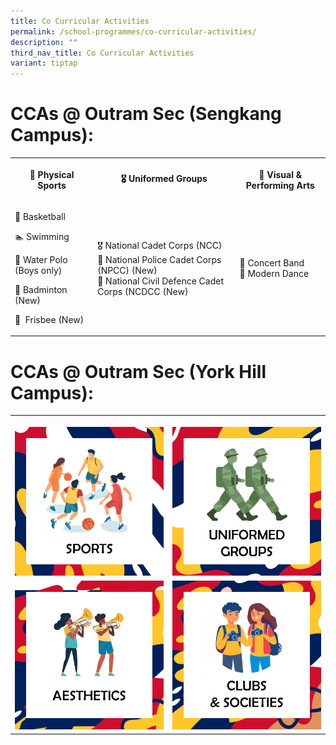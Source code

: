 ```yaml
---
title: Co Curricular Activities
permalink: /school-programmes/co-curricular-activities/
description: ""
third_nav_title: Co Curricular Activities
variant: tiptap
---
```

<h1><strong>CCAs @ Outram Sec (Sengkang Campus):</strong></h1>
<table style="minWidth: 75px">
<colgroup>
<col>
<col>
<col>
</colgroup>
<tbody>
<tr>
<th rowspan="1" colspan="1">
<p>🏀 Physical Sports</p>
</th>
<th rowspan="1" colspan="1">
<p>🎖️ Uniformed Groups</p>
</th>
<th rowspan="1" colspan="1">
<p>🎼 Visual &amp; Performing Arts</p>
</th>
</tr>
<tr>
<td rowspan="1" colspan="1">
<p>🏀 Basketball&nbsp;</p>
<p>🏊 Swimming</p>
<p>🤽 Water Polo (Boys only)</p>
<p>🏸 Badminton (New)</p>
<p>🥏&nbsp; Frisbee (New)</p>
</td>
<td rowspan="1" colspan="1">
<p>🎖️ National Cadet Corps (NCC)
<br>🚓 National Police Cadet Corps (NPCC) (New)
<br>🚒 National Civil Defence Cadet Corps (NCDCC (New)</p>
</td>
<td rowspan="1" colspan="1">
<p>🎺 Concert Band
<br>💃 Modern Dance</p>
</td>
</tr>
</tbody>
</table>
<h3></h3>
<p></p>
<p></p>
<p></p>
<h3></h3>
<p></p>
<h3></h3>
<p></p>
<p></p>
<h1><strong>CCAs @ Outram Sec (York Hill Campus):</strong></h1>
<table style="minWidth: 50px">
<colgroup>
<col>
<col>
</colgroup>
<tbody>
<tr>
<th rowspan="1" colspan="1">
<p></p><a class="isomer-image-wrapper" href="https://www.outramsec.moe.edu.sg/school-programmes/Co-Curricular-Activities/Sports/"><img style="width: 100%" height="auto" width="100%" alt="" src="/images/CCA_Tiles_Sports1B.jpg"></a>
</th>
<th rowspan="1" colspan="1">
<p></p><a class="isomer-image-wrapper" href="https://www.outramsec.moe.edu.sg/school-programmes/Co-Curricular-Activities/Uniformed-Groups/"><img style="width: 100%" height="auto" width="100%" alt="" src="/images/CCA_Tiles_UGB.jpg"></a>
</th>
</tr>
<tr>
<td rowspan="1" colspan="1"><a class="isomer-image-wrapper" href="https://www.outramsec.moe.edu.sg/school-programmes/Co-Curricular-Activities/Aesthetics/"><img style="width: 100%" height="auto" width="100%" alt="" src="/images/CCA_Tiles_AESTHETICS1B.jpg"></a>
</td>
<td rowspan="1" colspan="1"><a class="isomer-image-wrapper" href="https://www.outramsec.moe.edu.sg/school-programmes/co-curricular-activities/clubs-and-societies/"><img style="width: 100%" height="auto" width="100%" alt="" src="/images/CCA_Tiles_clubsSocB.jpg"></a>
</td>
</tr>
</tbody>
</table>
<p></p>
<p></p>
